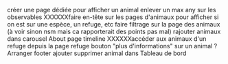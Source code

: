 créer une page dédiée pour afficher un animal
enlever un max any sur les observables
XXXXXXfaire en-tête sur les pages d'animaux pour afficher si on est sur une espèce, un refuge, etc
faire filtrage sur la page des animaux (à voir sinon nsm mais ca rapporterait des points pas mal)
rajouter animaux dans carousel
About page timeline
XXXXXXaccéder aux animaux d'un refuge depuis la page refuge
bouton "plus d'informations" sur un animal ?
Arranger footer
ajouter supprimer animal dans Tableau de bord


